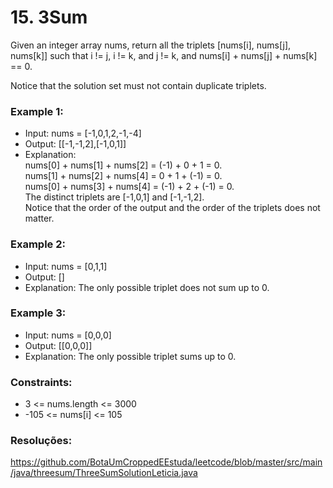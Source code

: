 # 15. 3Sum

Given an integer array nums, return all the triplets [nums[i], nums[j], nums[k]] such that i != j, i != k, and j != k, and nums[i] + nums[j] + nums[k] == 0.

Notice that the solution set must not contain duplicate triplets.

### Example 1:
- Input: nums = [-1,0,1,2,-1,-4]
- Output: [[-1,-1,2],[-1,0,1]]
- Explanation:</br>
    nums[0] + nums[1] + nums[2] = (-1) + 0 + 1 = 0. </br>
    nums[1] + nums[2] + nums[4] = 0 + 1 + (-1) = 0.</br>
    nums[0] + nums[3] + nums[4] = (-1) + 2 + (-1) = 0.</br>
    The distinct triplets are [-1,0,1] and [-1,-1,2].</br>
    Notice that the order of the output and the order of the triplets does not matter.

### Example 2:
- Input: nums = [0,1,1]
- Output: []
- Explanation: The only possible triplet does not sum up to 0.

### Example 3:
- Input: nums = [0,0,0]
- Output: [[0,0,0]]
- Explanation: The only possible triplet sums up to 0.

### Constraints:

- 3 <= nums.length <= 3000
- -105 <= nums[i] <= 105

### Resoluções:

https://github.com/BotaUmCroppedEEstuda/leetcode/blob/master/src/main/java/threesum/ThreeSumSolutionLeticia.java